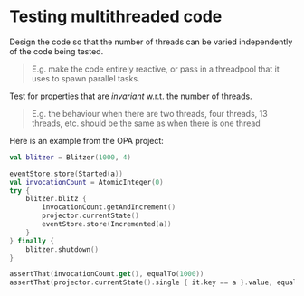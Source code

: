 # Testing multithreaded code

Design the code so that the number of threads can be varied independently of the code being tested.  

> E.g. make the code entirely reactive, or pass in a threadpool that it uses to spawn parallel tasks.

Test for properties that are _invariant_ w.r.t. the number of threads.  

> E.g. the behaviour when there are two threads, four threads, 13 threads, etc. should be the same as when there is one thread


Here is an example from the OPA project:

```kotlin
val blitzer = Blitzer(1000, 4)

eventStore.store(Started(a))
val invocationCount = AtomicInteger(0)
try {
    blitzer.blitz {
        invocationCount.getAndIncrement()
        projector.currentState()
        eventStore.store(Incremented(a))
    }
} finally {
    blitzer.shutdown()
}

assertThat(invocationCount.get(), equalTo(1000))
assertThat(projector.currentState().single { it.key == a }.value, equalTo(1001))
```
